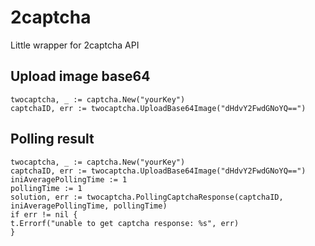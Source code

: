 # 2captcha
Little wrapper for 2captcha API


## Upload image base64

    twocaptcha, _ := captcha.New("yourKey")
    captchaID, err := twocaptcha.UploadBase64Image("dHdvY2FwdGNoYQ==")

## Polling result

    twocaptcha, _ := captcha.New("yourKey")
    captchaID, err := twocaptcha.UploadBase64Image("dHdvY2FwdGNoYQ==")
    iniAveragePollingTime := 1
    pollingTime := 1
    solution, err := twocaptcha.PollingCaptchaResponse(captchaID, iniAveragePollingTime, pollingTime)
    if err != nil {
	t.Errorf("unable to get captcha response: %s", err)
    }
